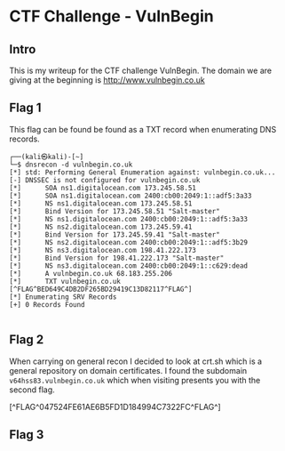 # CTF Challenge - VulnBegin

## Intro

This is my writeup for the CTF challenge VulnBegin. The domain we are giving at the beginning is http://www.vulnbegin.co.uk

## Flag 1

This flag can be found be found as a TXT record when enumerating DNS records.


```
┌──(kali㉿kali)-[~]
└─$ dnsrecon -d vulnbegin.co.uk      
[*] std: Performing General Enumeration against: vulnbegin.co.uk...
[-] DNSSEC is not configured for vulnbegin.co.uk
[*]      SOA ns1.digitalocean.com 173.245.58.51
[*]      SOA ns1.digitalocean.com 2400:cb00:2049:1::adf5:3a33
[*]      NS ns1.digitalocean.com 173.245.58.51
[*]      Bind Version for 173.245.58.51 "Salt-master"
[*]      NS ns1.digitalocean.com 2400:cb00:2049:1::adf5:3a33
[*]      NS ns2.digitalocean.com 173.245.59.41
[*]      Bind Version for 173.245.59.41 "Salt-master"
[*]      NS ns2.digitalocean.com 2400:cb00:2049:1::adf5:3b29
[*]      NS ns3.digitalocean.com 198.41.222.173
[*]      Bind Version for 198.41.222.173 "Salt-master"
[*]      NS ns3.digitalocean.com 2400:cb00:2049:1::c629:dead
[*]      A vulnbegin.co.uk 68.183.255.206
[*]      TXT vulnbegin.co.uk [^FLAG^BED649C4DB2DF265BD29419C13D82117^FLAG^]
[*] Enumerating SRV Records
[+] 0 Records Found


```


## Flag 2

When carrying on general recon I decided to look at crt.sh which is a general repository on domain certificates. I found the subdomain `v64hss83.vulnbegin.co.uk` which when visiting presents you with the second flag.

[^FLAG^047524FE61AE6B5FD1D184994C7322FC^FLAG^]


## Flag 3